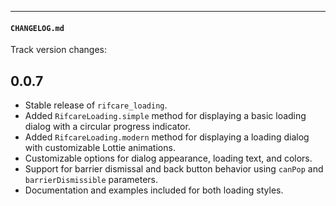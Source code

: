 


---
#### `CHANGELOG.md`

Track version changes:
## 0.0.7
- Stable release of `rifcare_loading`.
- Added `RifcareLoading.simple` method for displaying a basic loading dialog with a circular progress indicator.
- Added `RifcareLoading.modern` method for displaying a loading dialog with customizable Lottie animations.
- Customizable options for dialog appearance, loading text, and colors.
- Support for barrier dismissal and back button behavior using `canPop` and `barrierDismissible` parameters.
- Documentation and examples included for both loading styles.

